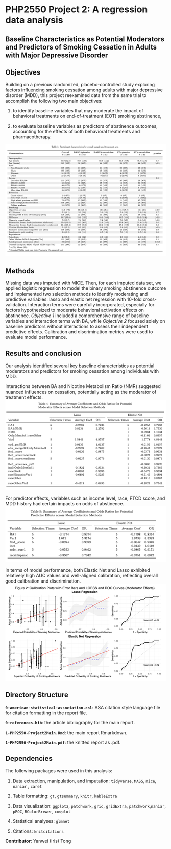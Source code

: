 # PHP2550 Project 2: A regression data analysis

## Baseline Characteristics as Potential Moderators and Predictors of Smoking Cessation in Adults with Major Depressive Disorder

## Objectives

Building on a previous randomized, placebo-controlled study exploring factors influencing smoking cessation among adults with major depressive disorder (MDD), this project reexamined data from the same trial to accomplish the following two main objectives:

1)  to identify baseline variables that may moderate the impact of behavioral treatments on end-of-treatment (EOT) smoking abstinence,

2)  to evaluate baseline variables as predictors of abstinence outcomes, accounting for the effects of both behavioral treatments and pharmacotherapy.

![](Main_Fig_Table/Table1.png)

## Methods

Missing data was imputed with MICE. Then, for each imputed data set, we applied logistic regression to model the binary smoking abstinence outcome and implemented two selection methods to identify moderating and predictive variables: lasso and elastic net regression with 10-fold cross-validation. Interaction terms were carefully incorporated, especially for factors hypothesized to moderate behavioral activation effects on abstinence. *Objective 1* included a comprehensive range of baseline variables and interaction terms with BA, while *Objective 2* focused solely on baseline predictors without interactions to assess their independent predictive effects. Calibration and discrimination metrics were used to evaluate model performance.

## Results and conclusion

Our analysis identified several key baseline characteristics as potential moderators and predictors for smoking cessation among individuals with MDD.

Interactions between BA and Nicotine Metabolism Ratio (NMR) suggested nuanced influences on cessation, potentially acting as the moderator of treatment effects. ![](Main_Fig_Table/Table4.png)

For predictor effects, variables such as income level, race, FTCD score, and MDD history had certain impacts on odds of abstinence. ![](Main_Fig_Table/Table5.png)

In terms of model performance, both Elastic Net and Lasso exhibited relatively high AUC values and well-aligned calibration, reflecting overall good calibration and discrimination. ![](Main_Fig_Table/Figure2.png)

## Directory Structure

**`0-american-statistical-association.csl`**: ASA citation style language file for citation formatting in the report file.

**`0-references.bib`**: the article bibliography for the main report.

**`1-PHP2550-Project2Main.Rmd`**: the main report Rmarkdown.

**`1-PHP2550-Project2Main.pdf`**: the knitted report as .pdf.

## Dependencies

The following packages were used in this analysis:

1)  Data extraction, manipulation, and imputation: `tidyverse`, `MASS`, `mice`, `naniar` , `caret`

2)  Table formatting: `gt`, `gtsummary`, `knitr`, `kableExtra`

3)  Data visualization: `ggplot2`, `patchwork`, `grid`, `gridExtra`, `patchwork`,`naniar`, `pROC`, `RColorBrewer`, `cowplot`

4)  Statistical analyses: `glmnet`

5)  Citations: `knitcitations`

**Contributor**: Yanwei (Iris) Tong
